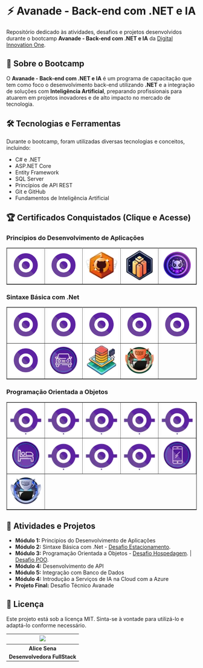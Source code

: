 <div align="center">

# ⚡ Avanade - Back-end com .NET e IA

</div>

Repositório dedicado às atividades, desafios e projetos desenvolvidos durante o bootcamp **Avanade - Back-end com .NET e IA** da [Digital Innovation One](https://www.dio.me/).



## 📌 Sobre o Bootcamp
O **Avanade - Back-end com .NET e IA** é um programa de capacitação que tem como foco o desenvolvimento back-end utilizando **.NET** e a integração de soluções com **Inteligência Artificial**, preparando profissionais para atuarem em projetos inovadores e de alto impacto no mercado de tecnologia.

## 🛠 Tecnologias e Ferramentas
Durante o bootcamp, foram utilizadas diversas tecnologias e conceitos, incluindo:
- C# e .NET
- ASP.NET Core
- Entity Framework
- SQL Server
- Princípios de API REST
- Git e GitHub
- Fundamentos de Inteligência Artificial

## 🏆 Certificados Conquistados (Clique e Acesse)

<table border="1">
  <tr> <h3> Principios do Desenvolvimento de Aplicações </h3> </tr>
    <td>
        <a href="https://hermes.dio.me/certificates/BV0ONWBC.pdf"><img src="./badges/csharp.webp" width="100px"></a>
    </td>
    <td>
        <a href="https://hermes.dio.me/certificates/410FUWJI.pdf"><img src="./badges/csharp.webp" width="100px"></a>
    </td>
    <td>
        <a href="https://hermes.dio.me/certificates/U0XUNBCL.pdf"><img src="./badges/github.webp" width="100px"></a>
    </td>
    <td>
        <a href="https://hermes.dio.me/certificates/6XTBRBNU.pdf"><img src="./badges/portfolio.webp" width="100px"></a>
    </td>
    <td>
        <a href="https://hermes.dio.me/certificates/OC0HGIJ5.pdf"><img src="./badges/opens.webp" width="100px"></a>
    </td>  
  </tr>
</table>

<table border="1">
  <tr> <h3> Sintaxe Básica com .Net </h3> </tr>
    <td>
        <a href="https://hermes.dio.me/certificates/PEBJAW6G.pdf"><img src="./badges/csharp.webp" width="100px"></a>
    </td>
    <td>
        <a href="https://hermes.dio.me/certificates/RLSDVQQJ.pdf"><img src="./badges/csharp.webp" width="100px"></a>
    </td>
    <td>
        <a href="https://hermes.dio.me/certificates/PPRFNNGR.pdf"><img src="./badges/csharp.webp" width="100px"></a>
    </td>
    <td>
        <a href="https://hermes.dio.me/certificates/UHGKKRCW.pdf"><img src="./badges/csharp.webp" width="100px"></a>
    </td>
    <td>
        <a href="https://hermes.dio.me/certificates/5YU0WKW6.pdf"><img src="./badges/csharp.webp" width="100px"></a>
    </td>
    </tr>
    <tr>
    <td>
        <a href="https://hermes.dio.me/certificates/XBLJYY2A.pdf"><img src="./badges/csharp.webp" width="100px"></a>
    </td>
    <td>
        <a href="https://hermes.dio.me/certificates/XJQQ674Z.pdf"><img src="./badges/desafio.webp" width="100px"></a>
    </td>
    <td>
        <a href="https://hermes.dio.me/certificates/ILPAH33Y.pdf"><img src="./badges/desafiocomp.webp" width="100px"></a>
    </td>
    <td>
        <a href="./desafios"><img src="./badges/desafio3.webp" width="100px"></a>
    </td>
  
  </tr>
  </table>

  <table border="1">

  <tr>
    <h3> Programação Orientada a Objetos </h3>
    <td>
        <a href="https://hermes.dio.me/certificates/4NW4R7VH.pdf"><img src="./badges/csdois.webp" width="100px"></a>
    </td>
    <td>
        <a href="https://hermes.dio.me/certificates/OVCOAUVW.pdf"><img src="./badges/csdois.webp" width="100px"></a>
    </td>
    <td>
        <a href="https://hermes.dio.me/certificates/WRECTEY0.pdf"><img src="./badges/csdois.webp" width="100px"></a>
    </td>
    <td>
        <a href="https://hermes.dio.me/certificates/EBEVAHAA.pdf"><img src="./badges/csdois.webp" width="100px"></a>
    </td>
    <td>
        <a href="https://hermes.dio.me/certificates/CXTLYEAV.pdf"><img src="./badges/csdois.webp" width="100px"></a>
    </td>
    <tr> 
      <td>
          <a href="https://hermes.dio.me/certificates/RUD7WI58.pdf"><img src="./badges/desafiodois.webp" width="100px"></a>
      </td>
      <td>
        <a href="https://hermes.dio.me/certificates/CN9XEGPZ.pdf"><img src="./badges/csdois.webp" width="100px"></a>
       </td>
      <td>
        <a href="https://hermes.dio.me/certificates/N03HXLF3.pdf"><img src="./badges/csdois.webp" width="100px"></a>
       </td>
      <td>
        <a href="https://hermes.dio.me/certificates/9C1T82SE.pdf"><img src="./badges/csdois.webp" width="100px"></a>
       </td>
      <td>
        <a href="https://hermes.dio.me/certificates/C1MQMLBF.pdf"><img src="./badges/desafio4.webp" width="100px"></a>
       </td>
    </tr>
    <tr>
      <td>
        <a href="./desafios/ModelandoObjetosEClasses/"><img src="./badges/desafio5.webp" width="100px"></a>
      </td>
    </tr>
</table>


## 📌 Atividades e Projetos
- **Módulo 1:** Principios do Desenvolvimento de Aplicações 
- **Módulo 2:** Sintaxe Básica com .Net - [Desafio Estacionamento](https://github.com/alicessena/trilhaNetFundamentosDesafio).
- **Módulo 3:** Programação Orientada a Objetos - [Desafio Hospedagem](https://github.com/alicessena/TrilhaNetExplorandoDesafio). | [Desafio POO](https://github.com/alicessena/TrilhaNetPooDesafio).
- **Módulo 4:** Desenvolvimento de API
- **Módulo 5:** Integração com Banco de Dados
- **Módulo 4:** Introdução a Serviços de IA na Cloud com a Azure
- **Projeto Final:** Desafio Técnico Avanade

## 📜 Licença
Este projeto está sob a licença MIT. Sinta-se à vontade para utilizá-lo e adaptá-lo conforme necessário.



|   <img width="120" src="https://github.com/alicessena.png">  |
|:----------------------------:|
|        **Alice Sena**        |
| **Desenvolvedora FullStack** |



